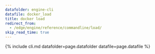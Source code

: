 ```yaml
---
datafolder: engine-cli
datafile: docker_load
title: docker load
redirect_from:
  - /edge/engine/reference/commandline/load/
skip_read_time: true
---
```

<!--
This page is automatically generated from Docker's source code. If you want to
suggest a change to the text that appears here, open a ticket or pull request
in the source repository on GitHub:

https://github.com/docker/cli
-->
{% include cli.md datafolder=page.datafolder datafile=page.datafile %}
